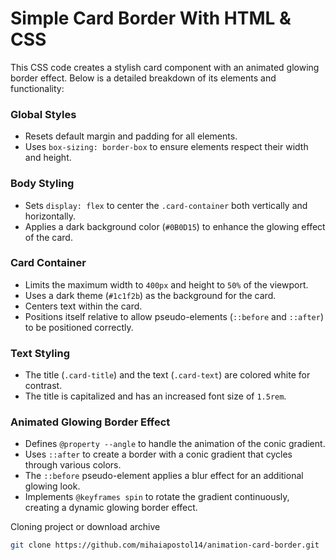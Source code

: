 # Simple Card Border With HTML & CSS

This CSS code creates a stylish card component with an animated glowing border effect. Below is a detailed breakdown of its elements and functionality:

### Global Styles
- Resets default margin and padding for all elements.
- Uses `box-sizing: border-box` to ensure elements respect their width and height.

### Body Styling
- Sets `display: flex` to center the `.card-container` both vertically and horizontally.
- Applies a dark background color (`#0B0D15`) to enhance the glowing effect of the card.

### Card Container
- Limits the maximum width to `400px` and height to `50%` of the viewport.
- Uses a dark theme (`#1c1f2b`) as the background for the card.
- Centers text within the card.
- Positions itself relative to allow pseudo-elements (`::before` and `::after`) to be positioned correctly.

### Text Styling
- The title (`.card-title`) and the text (`.card-text`) are colored white for contrast.
- The title is capitalized and has an increased font size of `1.5rem`.

### Animated Glowing Border Effect
- Defines `@property --angle` to handle the animation of the conic gradient.
- Uses `::after` to create a border with a conic gradient that cycles through various colors.
- The `::before` pseudo-element applies a blur effect for an additional glowing look.
- Implements `@keyframes spin` to rotate the gradient continuously, creating a dynamic glowing border effect.

Cloning project or download archive
```bash
git clone https://github.com/mihaiapostol14/animation-card-border.git
```


